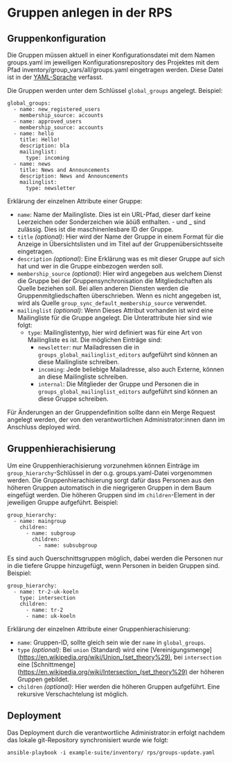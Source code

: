 # Gruppen anlegen in der RPS

## Gruppenkonfiguration

Die Gruppen müssen aktuell in einer Konfigurationsdatei mit dem Namen groups.yaml im jeweiligen Konfigurationsrepository des Projektes mit dem Pfad inventory/group_vars/all/groups.yaml eingetragen werden. Diese Datei ist in der [YAML-Sprache](https://docs.ansible.com/ansible/latest/reference_appendices/YAMLSyntax.html) verfasst.

Die Gruppen werden unter dem Schlüssel `global_groups` angelegt. Beispiel:

```
global_groups:
  - name: new_registered_users
    membership_source: accounts
  - name: approved_users
    membership_source: accounts
  - name: hello
    title: Hello!
    description: bla
    mailinglist:
      type: incoming
  - name: news
    title: News and Announcements
    description: News and Announcements
    mailinglist:
      type: newsletter
```

Erklärung der einzelnen Attribute einer Gruppe:
- `name`: Name der Mailingliste. Dies ist ein URL-Pfad, dieser darf keine Leerzeichen oder Sonderzeichen wie äöüß enthalten. - und _ sind zulässig. Dies ist die maschinenlesbare ID der Gruppe.
- `title` _(optional)_: Hier wird der Name der Gruppe in einem Format für die Anzeige in Übersichtslisten und im Titel auf der Gruppenübersichtsseite eingetragen.
- `description` _(optional)_: Eine Erklärung was es mit dieser Gruppe auf sich hat und wer in die Gruppe einbezogen werden soll.
- `membership_source` _(optional)_: Hier wird angegeben aus welchem Dienst die Gruppe bei der Gruppensynchronisation die Mitgliedschaften als Quelle beziehen soll. Bei allen anderen Diensten werden die Gruppenmitgliedschaften überschrieben. Wenn es nicht angegeben ist, wird als Quelle `group_sync_default_membership_source` verwendet.
- `mailinglist` _(optional)_: Wenn Dieses Attribut vorhanden ist wird eine Mailingliste für die Gruppe angelegt. Die Unterattribute hier sind wie folgt:
  - `type`: Mailinglistentyp, hier wird definiert was für eine Art von Mailingliste es ist. Die möglichen Einträge sind:
    - `newsletter`: nur Mailadressen die in `groups_global_mailinglist_editors` aufgeführt sind können an diese Mailingliste schreiben.
    - `incoming`: Jede beliebige Mailadresse, also auch Externe, können an diese Mailingliste schreiben.
    - `internal`: Die Mitglieder der Gruppe und Personen die in `groups_global_mailinglist_editors` aufgeführt sind können an diese Gruppe schreiben.

Für Änderungen an der Gruppendefinition sollte dann ein Merge Request angelegt werden, der von den verantwortlichen Administrator:innen dann im Anschluss deployed wird.

## Gruppenhierachisierung

Um eine Gruppenhierachisierung vorzunehmen können Einträge im `group_hierarchy`-Schlüssel in der o.g. groups.yaml-Datei vorgenommen werden. Die Gruppenhierachisierung sorgt dafür dass Personen aus den höheren Gruppen automatisch in die niegrigeren Gruppen in dem Baum eingefügt werden. Die höheren Gruppen sind im `children`-Element in der jeweiligen Gruppe aufgeführt. Beispiel:

```
group_hierarchy:
  - name: maingroup
    children:
      - name: subgroup
        children:
          - name: subsubgroup
```


Es sind auch Querschnittsgruppen möglich, dabei werden die Personen nur in die tiefere Gruppe hinzugefügt, wenn Personen in beiden Gruppen sind. Beispiel:

```
group_hierarchy:
  - name: tr-2-uk-koeln
    type: intersection
    children:
      - name: tr-2
      - name: uk-koeln
```

Erklärung der einzelnen Attribute einer Gruppenhierachisierung:

- `name`: Gruppen-ID, sollte gleich sein wie der `name` in `global_groups`.
- `type` _(optional)_: Bei `union` (Standard) wird eine [Vereinigungsmenge](https://en.wikipedia.org/wiki/Union_(set_theory%29), bei `intersection` eine [Schnittmenge](https://en.wikipedia.org/wiki/Intersection_(set_theory%29) der höheren Gruppen gebildet.
- `children` _(optional)_: Hier werden die höheren Gruppen aufgeführt. Eine rekursive Verschachtelung ist möglich.


## Deployment

Das Deployment durch die verantwortliche Administrator:in erfolgt nachdem das lokale git-Repository synchronisiert wurde wie folgt:

`ansible-playbook -i example-suite/inventory/ rps/groups-update.yaml`
